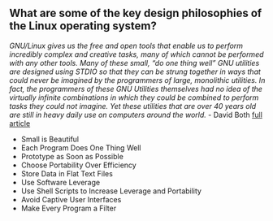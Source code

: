 ## What are some of the key design philosophies of the Linux operating system?
*GNU/Linux gives us the free and open tools that enable us to perform incredibly complex and creative tasks, many of which cannot be performed with any other tools. Many of these small, “do one thing well” GNU utilities are designed using STDIO so that they can be strung together in ways that could never be imagined by the programmers of large, monolithic utilities. In fact, the programmers of these GNU Utilities themselves had no idea of the virtually infinite combinations in which they could be combined to perform tasks they could not imagine. Yet these utilities that are over 40 years old are still in heavy daily use on computers around the world.* - David Both [full article](https://opensource.com/business/15/2/how-linux-philosophy-affects-you)

* Small is Beautiful
* Each Program Does One Thing Well
* Prototype as Soon as Possible
* Choose Portability Over Efficiency
* Store Data in Flat Text Files
* Use Software Leverage
* Use Shell Scripts to Increase Leverage and Portability
* Avoid Captive User Interfaces
* Make Every Program a Filter